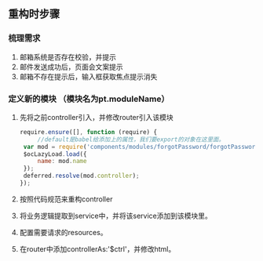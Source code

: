 ## 重构时步骤

### 梳理需求

1. 邮箱系统是否存在校验，并提示
2. 邮件发送成功后，页面会文案提示
3. 邮箱不存在提示后，输入框获取焦点提示消失

### 定义新的模块 （模块名为pt.moduleName）

1. 先将之前controller引入，并修改router引入该模块

   ```javascript
   require.ensure([], function (require) {
     	//default是babel给添加上的属性，我们要export的对象在这里面。
   	var mod = require('components/modules/forgotPassword/forgotPassword.module').default;
   	$ocLazyLoad.load({
   		name: mod.name
   	});
   	deferred.resolve(mod.controller);
   });
   ```

2. 按照代码规范来重构controller

3. 将业务逻辑提取到service中，并将该service添加到该模块里。

4. 配置需要请求的resources。

5. 在router中添加controllerAs:'$ctrl'，并修改html。
